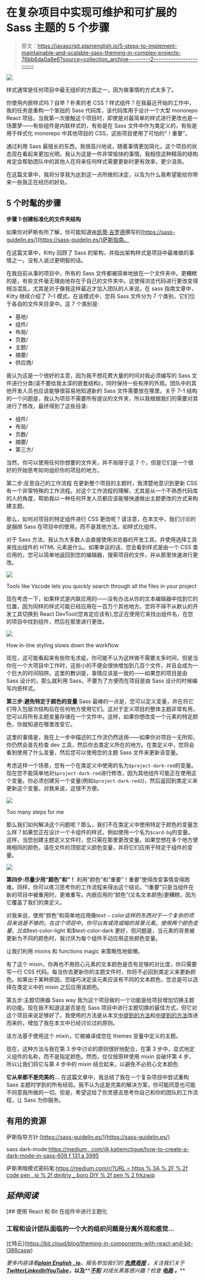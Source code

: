 # 在复杂项目中实现可维护和可扩展的 Sass 主题的 5 个步骤

> 原文：<https://javascript.plainenglish.io/5-steps-to-implement-maintainable-and-scalable-sass-theming-in-complex-projects-76bb6da0a8e6?source=collection_archive---------2----------------------->

![](img/20f9b2ed921357ff89eb28c6ba91970a.png)

样式通常是任何项目中最无组织的方面之一，因为做事情的方式太多了。

你使用内嵌样式吗？自举？朴素的老 CSS？样式组件？在我最近开始的工作中，我的任务是重构一个笨拙的 Sass 代码库，该代码库用于设计一个大型 monorepo React 项目。当我第一次接触这个项目时，即使是对最简单的样式进行更改也是一场噩梦——有些组件是内联样式的，有些是在 Sass 文件中作为类定义的，有些是用于样式化 monorepo 中其他项目的 CSS，这些项目使用了可怕的“！重要”。

通过利用 Sass 最擅长的东西，我很高兴地说，随着事情更加简化，这个项目的状态现在看起来更加光明，我认为这是一件非常愉快的事情。我相信这种精简的结构肯定会帮助团队中的其他人在将来任何样式需要更新时更有效率，更少沮丧。

在这篇文章中，我将分享我为达到这一点所做的决定，以及为什么我希望能给你带来一些我正在经历的好处。

## 5 个时髦的步骤

**步骤 1:创建标准化的文件夹结构**

如果你对萨斯有所了解，你可能知道由[凯蒂·吉罗德](https://kittygiraudel.com/)撰写的[https://sass-guidelin.es/](https://sass-guidelin.es/)萨斯指南。

在这篇文章中，Kitty 回顾了 Sass 的架构，并指出架构样式是项目中最难做的事情之一。没有人说过更明智的话。

在我目前从事的项目中，所有的 Sass 文件都被简单地放在一个文件夹中。更糟糕的是，有些文件毫无理由地存在于自己的文件夹中。这使得浏览代码进行更改变得相当混乱，尤其是对于像我这样最近才加入团队的人来说。在 sass 指南文章中，Kitty 继续介绍了 7–1 模式，在该模式中，您将 Sass 文件分为 7 个类别，它们位于各自的文件夹目录中。这 7 个类别是:

*   基地/
*   组件/
*   布局/
*   页数/
*   主题/
*   摘要/
*   供应商/

我认为这是一个很好的主意，因为我不想花费大量的时间对我必须编写的 Sass 文件进行分类(请不要给我太深的嵌套结构)，同时保持一些有序的外观。团队中的其他开发人员也应该能够很容易地知道新的 Sass 文件需要放在哪里。关于 7–1 结构的一个问题是，我认为项目不需要所有提议的文件夹，所以我根据我们的需要对其进行了修改，最终得到了这些目录:

*   组件/
*   布局/
*   页数/
*   摘要/
*   第三方/

当然，你可以使用任何你想要的文件夹，并不局限于这 7 个，但是它们是一个很好的开始思考如何组织你的项目的地方。

第二步:反思自己的工作流程
在更新整个项目的主题时，我清楚地意识到更新 CSS 有一个非常特殊的工作流程。对这个工作流程的理解，尤其是从一个不熟悉代码库的人的角度，帮助我以一种任何开发人员都应该能够快速做出主题更改的方式来构建主题。

那么，如何对项目的特定组件进行 CSS 更改呢？请注意，在本文中，我们讨论的是捆绑 Sass 在项目中的使用，而不是其他方法，如样式化组件。

对于 Sass 方法，我认为大多数人会直接使用浏览器的开发工具，并使用选择工具来找出组件的 HTML 元素是什么。如果幸运的话，您会看到样式是由一个 CSS 类应用的，您可以简单地返回到您的编辑器，搜索项目的文件，并从那里快速进行更改。

![](img/988268d3550419d4ca973252c41720ff.png)

Tools like Vscode lets you quickly search through all the files in your project

现在考虑一下，如果样式是内联应用的——没有办法从你的文本编辑器中找到它的位置，因为同样的样式可能已经应用在一百万个其他地方。您将不得不从默认的开发工具切换到 React DevTool(您肯定应该有),您正在使用它来找出组件名，在您的项目中找到组件，然后在那里进行更改。

![](img/82602cfa741911faaee50b5c3c046ece.png)

How in-line styling slows down the workflow

现在，这可能看起来有些吹毛求疵，你可能不认为这样做不需要太多时间，但是当你在一个大项目中工作时，这些小的不便会很快增加到几百个文件，并且会成为一个巨大的时间陷阱。这里的教训是，事情应该是一致的——如果您的项目是由 Sass 设计的，那么就利用 Sass，不要为了方便而在项目是由 Sass 设计的时候编写内嵌样式。

**第三步:避免特定于颜色的变量**
Sass 最棒的一点是，您可以定义变量，并在将它们导入包层次结构后在任何地方使用它们。这对于定义项目的整体主题非常有用，您可以将所有主题变量存储在一个文件中。这样，如果你想改变一个元素的特定颜色，你就知道在哪里改变它。

这里的事情是，我在上一步中描述的工作流仍然适用——如果你对项目一无所知，你仍然会首先检查 dev 工具，然后你去类定义所在的地方。在类定义中，您将会看到使用了什么变量，然后您可以使用您的主题 Sass 文件来更新该变量。

考虑这样一个场景，您有一个在类定义中使用的名为`$project-dark-red`的变量。现在您不能简单地对`$project-dark-red`进行修改，因为其他组件可能正在使用这个变量。你必须创建另一个变量(例如`$project-dark-red2`)，然后返回到类定义来更新这个变量。对我来说，这很不方便。

![](img/88b598b846c104338e427415a5cf15df.png)

Too many steps for me

那么我们如何解决这个问题呢？那么，我们不在类定义中使用特定于颜色的变量怎么样？如果您正在设计一个卡组件的样式，例如使用一个名为`$card-bg`的变量。这样，当您创建主题定义文件时，您只需在那里更改变量。如果您想在多个地方使用相同的颜色，请在文件的顶部定义颜色变量，并将它们应用于特定于组件的变量。

![](img/19fe4f78040a56c40c68d5318838c919.png)

**第四步:尽量少用“颜色”和“！**
利用“颜色”和“重要”！重要”使得改变事情变得困难。同样，你可以练习思考你的工作流程来得出这个结论。"!重要”只是当组件在新的项目中被重用时，更难重写。内嵌应用的“颜色”(又名文本颜色)更糟糕，因为它覆盖了我们的类定义。

对我来说，使用“颜色”和简单地应用像$text-color 这样的东西对于一个复杂的项目来说是不够的，在这个项目中，你可以有或亮或暗的背景元素。使用两个颜色变量，比如$text-color-light 和$text-color-dark 更好，但问题是，当元素的背景被更新为不同的颜色时，我讨厌为每个组件手动应用这些颜色变量。

让我们利用 mixins 和 functions magic 来策略性地偷懒。

有了这个 mixin，你再也不用担心元素的文本颜色是否有足够的对比度，你只需要写一行 CSS 代码。每当你去更新你的主题文件时，你将不必回到类定义来更新颜色。如果出于某种原因，您碰巧决定该元素应该有不同的文本颜色，您总是可以选择在类定义中的 mixin 之后应用该颜色。

第五步:主题切换器 Sass way
我为这个项目做的一个功能是给项目增加切换主题的功能。现在我不知道这是否是在 Sass 项目中进行主题切换的最佳方式，但它对这个项目来说足够好了。我使用的方法是从本文[中提到的方法](https://medium.com/@katiemctigue/how-to-create-a-dark-mode-in-sass-609f131a3995)和[中提到的方法](https://codepen.io/dmitriy_borodiy/pen/RKzwJp)改进而来的，增加了我在本文中已经讨论过的原则。

该方法基于使用这个 mixin，它被编译成您在 themes 变量中定义的主题。

现在，这种方法与我在第 3 步中讨论的原则很好地配合，在第 3 步中，显式地定义组件的名称，而不是指定颜色。然而，仅仅按原样使用 mixin 会破坏第 4 步，所以让我们将它与第 4 步中的 mixin 结合起来，以避免不必担心文本颜色

**它从来都不是完美的…**
在这篇文章中，我总结了我在一个复杂项目中尝试重构 Sass 主题时学到的所有经验。我不认为这是完美的解决方案，你可能同意也可能不同意我所做的一切。但是，希望这给了你灵感去思考你自己和你的团队的工作流程，让 Sass 为你服务。

## 有用的资源

萨斯指导方针:[https://sass-guidelin.es/](https://sass-guidelin.es/)

sass dark-mode:[https://medium . com/@ katiemctigue/how-to-create-a-dark-mode-in-sass-609 f 131 a 3995](https://medium.com/@katiemctigue/how-to-create-a-dark-mode-in-sass-609f131a3995)

萨斯黑暗模式密码笔:[https://medium.com/r/?URL = https % 3A % 2F % 2f code pen . io % 2f dmitriy _ boro DIY % 2f pen % 2 frkzwjp](https://codepen.io/dmitriy_borodiy/pen/RKzwJp)

## *延伸阅读*

[](https://bit.cloud/blog/theming-in-components-with-react-and-bit-l386casw) [## 使用 React 和 Bit 在组件中进行主题化

### 工程和设计团队面临的一个大的组织问题是分离外观和感觉…

比特云](https://bit.cloud/blog/theming-in-components-with-react-and-bit-l386casw) 

*更多内容请看*[***plain English . io***](https://plainenglish.io/)*。报名参加我们的* [***免费周报***](http://newsletter.plainenglish.io/) *。关注我们关于*[***Twitter***](https://twitter.com/inPlainEngHQ)[***LinkedIn***](https://www.linkedin.com/company/inplainenglish/)*[***YouTube***](https://www.youtube.com/channel/UCtipWUghju290NWcn8jhyAw)***，以及****[***不和***](https://discord.gg/GtDtUAvyhW) *对成长黑客感兴趣？检查* [***电路***](https://circuit.ooo/) ***。*****